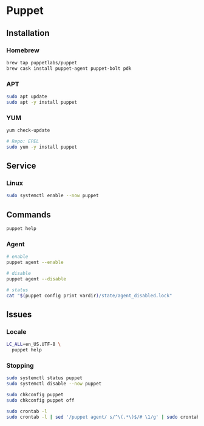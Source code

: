 # Puppet

## Installation

### Homebrew

```sh
brew tap puppetlabs/puppet
brew cask install puppet-agent puppet-bolt pdk
```

### APT

```sh
sudo apt update
sudo apt -y install puppet
```

### YUM

```sh
yum check-update

# Repo: EPEL
sudo yum -y install puppet
```

## Service

### Linux

```sh
sudo systemctl enable --now puppet
```

## Commands

```sh
puppet help
```

### Agent

```sh
# enable
puppet agent --enable

# disable
puppet agent --disable

# status
cat "$(puppet config print vardir)/state/agent_disabled.lock"
```

## Issues

### Locale

```sh
LC_ALL=en_US.UTF-8 \
  puppet help
```

### Stopping

```sh
sudo systemctl status puppet
sudo systemctl disable --now puppet
```

```sh
sudo chkconfig puppet
sudo chkconfig puppet off
```

```sh
sudo crontab -l
sudo crontab -l | sed '/puppet agent/ s/^\(.*\)$/# \1/g' | sudo crontab -
```
